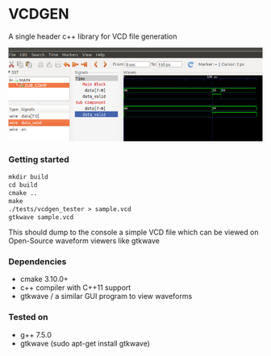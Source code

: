 # VCDGEN
A single header c++ library for VCD file generation

![Sample VCD waveform](images/example_vcd_screenshot.png)

### Getting started
```
mkdir build
cd build
cmake ..
make
./tests/vcdgen_tester > sample.vcd
gtkwave sample.vcd
```
This should dump to the console a simple VCD file which can be viewed on Open-Source waveform viewers like gtkwave

### Dependencies
* cmake 3.10.0+
* c++ compiler with C++11 support
* gtkwave / a similar GUI program to view waveforms

### Tested on
* g++ 7.5.0
* gtkwave (sudo apt-get install gtkwave)
